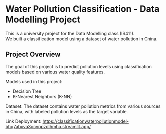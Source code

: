 # Water Pollution Classification - Data Modelling Project

This is a university project for the Data Modelling class (IS411).  
We built a classification model using a dataset of water pollution in China.

## Project Overview

The goal of this project is to predict pollution levels using classification models based on various water quality features.

Models used in this project:
- Decision Tree
- K-Nearest Neighbors (K-NN)

Dataset:
The dataset contains water pollution metrics from various sources in China, with labeled pollution levels as the target variable.

Link Deployment:
https://classificationwaterpollutionmodel-bhq7abxva3ocvppzdlhmha.streamlit.app/